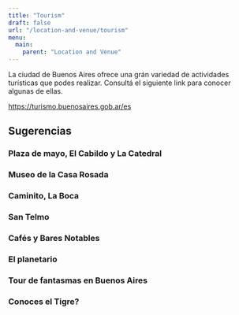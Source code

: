 ```yaml
---
title: "Tourism"
draft: false
url: "/location-and-venue/tourism"
menu:
  main:
    parent: "Location and Venue"
---
```

La ciudad de Buenos Aires ofrece una grán variedad de actividades turísticas que podes realizar. Consultá el siguiente link para conocer algunas de ellas.

https://turismo.buenosaires.gob.ar/es

## Sugerencias

### Plaza de mayo, El Cabildo y La Catedral

### Museo de la Casa Rosada

### Caminito, La Boca

### San Telmo

### Cafés y Bares Notables

### El planetario

### Tour de fantasmas en Buenos Aires

### Conoces el Tigre?
